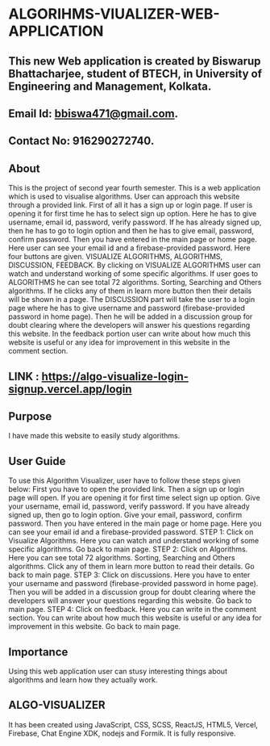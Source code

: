 # ALGORIHMS-VIUALIZER-WEB-APPLICATION
## This new Web application is created by Biswarup Bhattacharjee, student of BTECH, in University of Engineering and Management, Kolkata.
## Email Id: bbiswa471@gmail.com. 
## Contact No: 916290272740. 
## About 
This is the project of second year fourth semester. This is a web application which is used to visualise algorithms. User can approach this website through a provided link. First of all it has a sign up or login page. If user is opening it for first time he has to select sign up option. Here he has to give username, email id, password, verify password. If he has already signed up, then he has to go to login option and then he has to give email, password, confirm password. Then you have entered in the main page or home page. Here user can see your email id and a firebase-provided password. Here four buttons are given. VISUALIZE ALGORITHMS, ALGORITHMS, DISCUSSION, FEEDBACK. By clicking on VISUALIZE ALGORITHMS user can watch and understand working of some specific algorithms. If user goes to ALGORITHMS he can see total 72 algorithms. Sorting, Searching and Others algorithms. If he clicks any of them in learn more button then their details will be shown in a page. The DISCUSSION part will take the user to a login page where he has to give username and password (firebase-provided password in home page). Then he will be added in a discussion group for doubt clearing where the developers will answer his questions regarding this website. In the feedback portion user can write about how much this website is useful or any idea for improvement in this website in the comment section. 
## LINK : https://algo-visualize-login-signup.vercel.app/login
## Purpose
I have made this website to easily study algorithms.
## User Guide
To use this Algorithm Visualizer, user have to follow these steps given below:
First you have to open the provided link. Then a sign up or login page will open. If you are opening it for first time select sign up option. Give your username, email id, password, verify password. If you have already signed up, then go to login option. Give your email, password, confirm password. 
Then you have entered in the main page or home page. Here you can see your email id and a firebase-provided password. 
STEP 1: Click on Visualize Algorithms. Here you can watch and understand working of some specific algorithms. Go back to main page.
STEP 2: Click on Algorithms. Here you can see total 72 algorithms. Sorting, Searching and Others algorithms. Click any of them in learn more button to read their details. Go back to main page.
STEP 3: Click on discussions. Here you have to enter your username and password (firebase-provided password in home page). Then you will be added in a discussion group for doubt clearing where the developers will answer your questions regarding this website. Go back to main page.
STEP 4: Click on feedback. Here you can write in the comment section. You can write about how much this website is useful or any idea for improvement in this website. Go back to main page.
## Importance
Using this web application user can stusy interesting things about algorithms and learn how they actually work.
## ALGO-VISUALIZER
It has been created using JavaScript, CSS, SCSS, ReactJS, HTML5, Vercel, Firebase, Chat Engine XDK, nodejs and Formik.  It is fully responsive.



